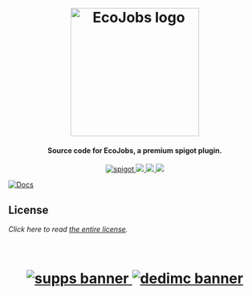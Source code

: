 <h1 align="center">
  <br>
  <img src="https://i.imgur.com/Qd617BL.png" alt="EcoJobs logo" width="256">
  <br>
</h1>

<h4 align="center">Source code for EcoJobs, a premium spigot plugin.</h4>

<p align="center">
    <a href="https://polymart.org/resource/ecojobs.2857">
        <img alt="spigot" src="https://img.shields.io/badge/polymart-EcoJobs-964B00?style=for-the-badge"/>
    </a>
    <a href="https://bstats.org/plugin/bukkit/EcoJobs" alt="bstats servers">
        <img src="https://img.shields.io/bstats/servers/16394?color=964B00&style=for-the-badge"/>
    </a>
    <a href="https://bstats.org/plugin/bukkit/EcoJobs" alt="bstats players">
        <img src="https://img.shields.io/bstats/players/16394?color=964B00&style=for-the-badge"/>
    </a>
    <a href="https://discord.gg/ZcwpSsE/" alt="Discord">
        <img src="https://img.shields.io/discord/452518336627081236?label=discord&style=for-the-badge&color=964B00"/>
    </a>
</p>

[![Docs](https://i.imgur.com/7Ac2KTg.png)](https://discord.gg/ZcwpSsE/)

## License
*Click here to read [the entire license](https://github.com/Auxilor/EcoJobs/blob/master/LICENSE.md).*

<h1 align="center">
  <br>
    <a href="http://gamersupps.gg/discount/Auxilor?afmc=Auxilor" target="_blank">
      <img src="https://i.imgur.com/uFDpBAC.png" alt="supps banner">
    </a>
    <a href="https://dedimc.promo/Auxilor" target="_blank">
      <img src="https://i.imgur.com/zdDLhFA.png" alt="dedimc banner">
    </a>
  <br>
</h1>
